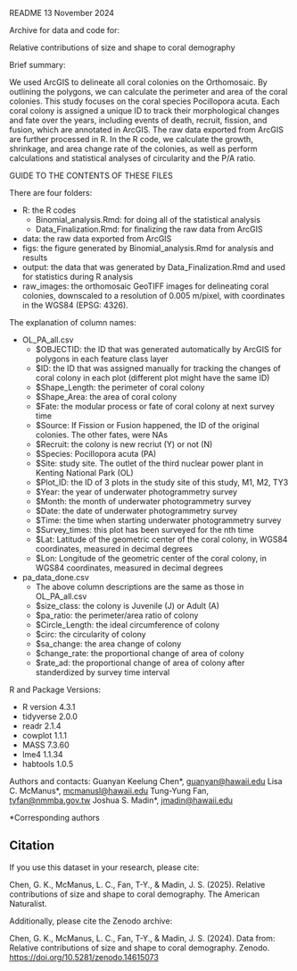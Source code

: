 README
13 November 2024

Archive for data and code for:

Relative contributions of size and shape to coral demography

Brief summary: 

We used ArcGIS to delineate all coral colonies on the Orthomosaic. By outlining the polygons, we can calculate the perimeter and area of the coral colonies. This study focuses on the coral species Pocillopora acuta. Each coral colony is assigned a unique ID to track their morphological changes and fate over the years, including events of death, recruit, fission, and fusion, which are annotated in ArcGIS. The raw data exported from ArcGIS are further processed in R. In the R code, we calculate the growth, shrinkage, and area change rate of the colonies, as well as perform calculations and statistical analyses of circularity and the P/A ratio.


GUIDE TO THE CONTENTS OF THESE FILES

There are four folders:
- R: the R codes
	- Binomial_analysis.Rmd: for doing all of the statistical analysis
	- Data_Finalization.Rmd: for finalizing the raw data from ArcGIS
- data: the raw data exported from ArcGIS
- figs: the figure generated by Binomial_analysis.Rmd for analysis and results
- output: the data that was generated by Data_Finalization.Rmd and used for statistics during R analysis
- raw_images: the orthomosaic GeoTIFF images for delineating coral colonies, downscaled to a resolution of 0.005 m/pixel, with coordinates in the WGS84 (EPSG: 4326).

The explanation of column names:
- OL_PA_all.csv
	- $OBJECTID: the ID that was generated automatically by ArcGIS for polygons in each feature class layer
	- $ID: the ID that was assigned manually for tracking the changes of coral colony in each plot (different plot might have the same ID)
	- $Shape_Length: the perimeter of coral colony
	- $Shape_Area: the area of coral colony
	- $Fate: the modular process or fate of coral colony at next survey time
	- $Source: If Fission or Fusion happened, the ID of the original colonies. The other fates, were NAs
	- $Recruit: the colony is new recriut (Y) or not (N)
	- $Species: Pocillopora acuta (PA)
	- $Site: study site. The outlet of the third nuclear power plant in Kenting National Park (OL)
	- $Plot_ID: the ID of 3 plots in the study site of this study, M1, M2, TY3
	- $Year: the year of underwater photogrammetry survey
	- $Month: the month of underwater photogrammetry survey
	- $Date: the date of underwater photogrammetry survey
	- $Time: the time when starting underwater photogrammetry survey
	- $Survey_times: this plot has been surveyed for the nth time
	- $Lat: Latitude of the geometric center of the coral colony, in WGS84 coordinates, measured in decimal degrees
	- $Lon: Longitude of the geometric center of the coral colony, in WGS84 coordinates, measured in decimal degrees
- pa_data_done.csv
	- The above column descriptions are the same as those in OL_PA_all.csv
	- $size_class: the colony is Juvenile (J) or Adult (A)
	- $pa_ratio: the perimeter/area ratio of colony
	- $Circle_Length: the ideal circumference of colony
	- $circ: the circularity of colony
	- $sa_change: the area change of colony
	- $change_rate: the proportional change of area of colony
	- $rate_ad: the proportional change of area of colony after standerdized by survey time interval

R and Package Versions:
- R version 4.3.1
- tidyverse 2.0.0
- readr 2.1.4
- cowplot 1.1.1
- MASS 7.3.60
- lme4 1.1.34
- habtools 1.0.5

Authors and contacts: 
Guanyan Keelung Chen*, guanyan@hawaii.edu
Lisa C. McManus*, mcmanusl@hawaii.edu
Tung-Yung Fan, tyfan@nmmba.gov.tw
Joshua S. Madin*, jmadin@hawaii.edu

*Corresponding authors

## Citation
If you use this dataset in your research, please cite:

Chen, G. K., McManus, L. C., Fan, T-Y., & Madin, J. S. (2025). Relative contributions of size and shape to coral demography. The American Naturalist.

Additionally, please cite the Zenodo archive:

Chen, G. K., McManus, L. C., Fan, T-Y., & Madin, J. S. (2024). Data from: Relative contributions of size and shape to coral demography. Zenodo. https://doi.org/10.5281/zenodo.14615073
